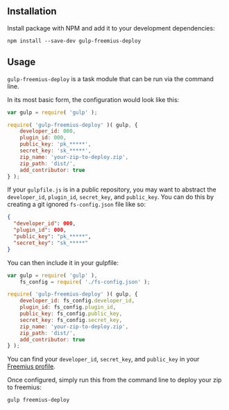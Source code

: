 ## Installation

Install package with NPM and add it to your development dependencies:

`npm install --save-dev gulp-freemius-deploy`

## Usage

`gulp-freemius-deploy` is a task module that can be run via the command line.

In its most basic form, the configuration would look like this:

```js
var gulp = require( 'gulp' );

require( 'gulp-freemius-deploy' )( gulp, {
	developer_id: 000,
	plugin_id: 000,
	public_key: 'pk_*****',
	secret_key: 'sk_*****',
	zip_name: 'your-zip-to-deploy.zip',
	zip_path: 'dist/',
	add_contributor: true
} );
```

If your `gulpfile.js` is in a public repository, you may want to abstract the `developer_id`, `plugin_id`, `secret_key`, and `public_key`. You can do this by creating a git ignored `fs-config.json` file like so:

```json
{
  "developer_id": 000,
  "plugin_id": 000,
  "public_key": "pk_*****",
  "secret_key": "sk_*****"
}
```

You can then include it in your gulpfile:

```js
var gulp = require( 'gulp' ),
    fs_config = require( './fs-config.json' );

require( 'gulp-freemius-deploy' )( gulp, {
	developer_id: fs_config.developer_id,
	plugin_id: fs_config.plugin_id,
	public_key: fs_config.public_key,
	secret_key: fs_config.secret_key,
	zip_name: 'your-zip-to-deploy.zip',
	zip_path: 'dist/',
	add_contributor: true
} );
```

You can find your `developer_id`, `secret_key`, and `public_key` in your [Freemius profile](https://dashboard.freemius.com/#/profile/).

Once configured, simply run this from the command line to deploy your zip to freemius:

`gulp freemius-deploy`